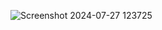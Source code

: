 ![Screenshot 2024-07-27 123725](https://github.com/user-attachments/assets/9bf2e71d-576f-414a-a13d-9eba7de5aaae)
